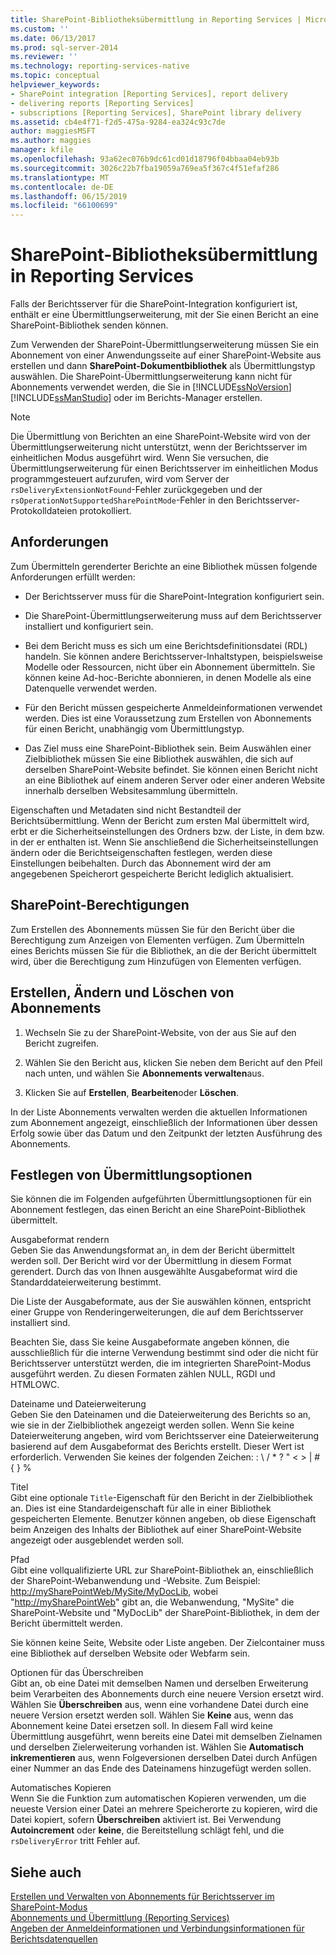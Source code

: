```yaml
---
title: SharePoint-Bibliotheksübermittlung in Reporting Services | Microsoft-Dokumentation
ms.custom: ''
ms.date: 06/13/2017
ms.prod: sql-server-2014
ms.reviewer: ''
ms.technology: reporting-services-native
ms.topic: conceptual
helpviewer_keywords:
- SharePoint integration [Reporting Services], report delivery
- delivering reports [Reporting Services]
- subscriptions [Reporting Services], SharePoint library delivery
ms.assetid: cb4e4f71-f2d5-475a-9284-ea324c93c7de
author: maggiesMSFT
ms.author: maggies
manager: kfile
ms.openlocfilehash: 93a62ec076b9dc61cd01d18796f04bbaa04eb93b
ms.sourcegitcommit: 3026c22b7fba19059a769ea5f367c4f51efaf286
ms.translationtype: MT
ms.contentlocale: de-DE
ms.lasthandoff: 06/15/2019
ms.locfileid: "66100699"
---
```

# <a name="sharepoint-library-delivery-in-reporting-services"></a>SharePoint-Bibliotheksübermittlung in Reporting Services
  Falls der Berichtsserver für die SharePoint-Integration konfiguriert ist, enthält er eine Übermittlungserweiterung, mit der Sie einen Bericht an eine SharePoint-Bibliothek senden können.  
  
 Zum Verwenden der SharePoint-Übermittlungserweiterung müssen Sie ein Abonnement von einer Anwendungsseite auf einer SharePoint-Website aus erstellen und dann **SharePoint-Dokumentbibliothek** als Übermittlungstyp auswählen. Die SharePoint-Übermittlungserweiterung kann nicht für Abonnements verwendet werden, die Sie in [!INCLUDE[ssNoVersion](../../includes/ssnoversion-md.md)] [!INCLUDE[ssManStudio](../../includes/ssmanstudio-md.md)] oder im Berichts-Manager erstellen.  
  
> [!NOTE]  
>  Die Übermittlung von Berichten an eine SharePoint-Website wird von der Übermittlungserweiterung nicht unterstützt, wenn der Berichtsserver im einheitlichen Modus ausgeführt wird. Wenn Sie versuchen, die Übermittlungserweiterung für einen Berichtsserver im einheitlichen Modus programmgesteuert aufzurufen, wird vom Server der `rsDeliveryExtensionNotFound`-Fehler zurückgegeben und der `rsOperationNotSupportedSharePointMode`-Fehler in den Berichtsserver-Protokolldateien protokolliert.  
  
## <a name="requirements"></a>Anforderungen  
 Zum Übermitteln gerenderter Berichte an eine Bibliothek müssen folgende Anforderungen erfüllt werden:  
  
-   Der Berichtsserver muss für die SharePoint-Integration konfiguriert sein.  
  
-   Die SharePoint-Übermittlungserweiterung muss auf dem Berichtsserver installiert und konfiguriert sein.  
  
-   Bei dem Bericht muss es sich um eine Berichtsdefinitionsdatei (RDL) handeln. Sie können andere Berichtsserver-Inhaltstypen, beispielsweise Modelle oder Ressourcen, nicht über ein Abonnement übermitteln. Sie können keine Ad-hoc-Berichte abonnieren, in denen Modelle als eine Datenquelle verwendet werden.  
  
-   Für den Bericht müssen gespeicherte Anmeldeinformationen verwendet werden. Dies ist eine Voraussetzung zum Erstellen von Abonnements für einen Bericht, unabhängig vom Übermittlungstyp.  
  
-   Das Ziel muss eine SharePoint-Bibliothek sein. Beim Auswählen einer Zielbibliothek müssen Sie eine Bibliothek auswählen, die sich auf derselben SharePoint-Website befindet. Sie können einen Bericht nicht an eine Bibliothek auf einem anderen Server oder einer anderen Website innerhalb derselben Websitesammlung übermitteln.  
  
 Eigenschaften und Metadaten sind nicht Bestandteil der Berichtsübermittlung. Wenn der Bericht zum ersten Mal übermittelt wird, erbt er die Sicherheitseinstellungen des Ordners bzw. der Liste, in dem bzw. in der er enthalten ist. Wenn Sie anschließend die Sicherheitseinstellungen ändern oder die Berichtseigenschaften festlegen, werden diese Einstellungen beibehalten. Durch das Abonnement wird der am angegebenen Speicherort gespeicherte Bericht lediglich aktualisiert.  
  
## <a name="sharepoint-permissions"></a>SharePoint-Berechtigungen  
 Zum Erstellen des Abonnements müssen Sie für den Bericht über die Berechtigung zum Anzeigen von Elementen verfügen. Zum Übermitteln eines Berichts müssen Sie für die Bibliothek, an die der Bericht übermittelt wird, über die Berechtigung zum Hinzufügen von Elementen verfügen.  
  
## <a name="how-to-create-modify-and-delete-subscriptions"></a>Erstellen, Ändern und Löschen von Abonnements  
  
1.  Wechseln Sie zu der SharePoint-Website, von der aus Sie auf den Bericht zugreifen.  
  
2.  Wählen Sie den Bericht aus, klicken Sie neben dem Bericht auf den Pfeil nach unten, und wählen Sie **Abonnements verwalten**aus.  
  
3.  Klicken Sie auf **Erstellen**, **Bearbeiten**oder **Löschen**.  
  
 In der Liste Abonnements verwalten werden die aktuellen Informationen zum Abonnement angezeigt, einschließlich der Informationen über dessen Erfolg sowie über das Datum und den Zeitpunkt der letzten Ausführung des Abonnements.  
  
## <a name="setting-delivery-options"></a>Festlegen von Übermittlungsoptionen  
 Sie können die im Folgenden aufgeführten Übermittlungsoptionen für ein Abonnement festlegen, das einen Bericht an eine SharePoint-Bibliothek übermittelt.  
  
 Ausgabeformat rendern  
 Geben Sie das Anwendungsformat an, in dem der Bericht übermittelt werden soll. Der Bericht wird vor der Übermittlung in diesem Format gerendert. Durch das von Ihnen ausgewählte Ausgabeformat wird die Standarddateierweiterung bestimmt.  
  
 Die Liste der Ausgabeformate, aus der Sie auswählen können, entspricht einer Gruppe von Renderingerweiterungen, die auf dem Berichtsserver installiert sind.  
  
 Beachten Sie, dass Sie keine Ausgabeformate angeben können, die ausschließlich für die interne Verwendung bestimmt sind oder die nicht für Berichtsserver unterstützt werden, die im integrierten SharePoint-Modus ausgeführt werden. Zu diesen Formaten zählen NULL, RGDI und HTMLOWC.  
  
 Dateiname und Dateierweiterung  
 Geben Sie den Dateinamen und die Dateierweiterung des Berichts so an, wie sie in der Zielbibliothek angezeigt werden sollen. Wenn Sie keine Dateierweiterung angeben, wird vom Berichtsserver eine Dateierweiterung basierend auf dem Ausgabeformat des Berichts erstellt. Dieser Wert ist erforderlich. Verwenden Sie keines der folgenden Zeichen: : \ / * ? " \< > | # { } %  
  
 Titel  
 Gibt eine optionale `Title`-Eigenschaft für den Bericht in der Zielbibliothek an. Dies ist eine Standardeigenschaft für alle in einer Bibliothek gespeicherten Elemente. Benutzer können angeben, ob diese Eigenschaft beim Anzeigen des Inhalts der Bibliothek auf einer SharePoint-Website angezeigt oder ausgeblendet werden soll.  
  
 Pfad  
 Gibt eine vollqualifizierte URL zur SharePoint-Bibliothek an, einschließlich der SharePoint-Webanwendung und -Website. Zum Beispiel: <http://mySharePointWeb/MySite/MyDocLib>, wobei "<http://mySharePointWeb>" gibt an, die Webanwendung, "MySite" die SharePoint-Website und "MyDocLib" der SharePoint-Bibliothek, in dem der Bericht übermittelt werden.  
  
 Sie können keine Seite, Website oder Liste angeben. Der Zielcontainer muss eine Bibliothek auf derselben Website oder Webfarm sein.  
  
 Optionen für das Überschreiben  
 Gibt an, ob eine Datei mit demselben Namen und derselben Erweiterung beim Verarbeiten des Abonnements durch eine neuere Version ersetzt wird. Wählen Sie **Überschreiben** aus, wenn eine vorhandene Datei durch eine neuere Version ersetzt werden soll. Wählen Sie **Keine** aus, wenn das Abonnement keine Datei ersetzen soll. In diesem Fall wird keine Übermittlung ausgeführt, wenn bereits eine Datei mit demselben Zielnamen und derselben Zielerweiterung vorhanden ist. Wählen Sie **Automatisch inkrementieren** aus, wenn Folgeversionen derselben Datei durch Anfügen einer Nummer an das Ende des Dateinamens hinzugefügt werden sollen.  
  
 Automatisches Kopieren  
 Wenn Sie die Funktion zum automatischen Kopieren verwenden, um die neueste Version einer Datei an mehrere Speicherorte zu kopieren, wird die Datei kopiert, sofern **Überschreiben** aktiviert ist. Bei Verwendung **Autoincrement** oder **keine**, die Bereitstellung schlägt fehl, und die `rsDeliveryError` tritt Fehler auf.  
  
## <a name="see-also"></a>Siehe auch  
 [Erstellen und Verwalten von Abonnements für Berichtsserver im SharePoint-Modus](create-and-manage-subscriptions-for-sharepoint-mode-report-servers.md)   
 [Abonnements und Übermittlung &#40;Reporting Services&#41;](subscriptions-and-delivery-reporting-services.md)   
 [Angeben der Anmeldeinformationen und Verbindungsinformationen für Berichtsdatenquellen](../report-data/specify-credential-and-connection-information-for-report-data-sources.md)  
  
  
